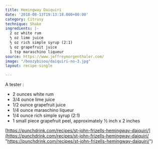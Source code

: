 ```yaml
---
title: Hemingway Daiquiri
date: '2018-08-13T19:13:18.000+00:00'
category: Citrusy
technique: Shake
ingredients: |-
  2 oz white rum
  ½ oz lime juice
  ½ oz rich simple syrup (2:1)
  ¼ oz grapefruit juice
  1 tsp maraschino liqueur
source: https://www.jeffreymorgenthaler.com/
image: "/boozybisou/daiquiri-no-3.jpg"
layout: recipe-single

---
```

A tester :

* 2 ounces white rum
* 3/4 ounce lime juice
* 1/2 ounce grapefruit juice
* 1/4 ounce maraschino liqueur
* 1/4 ounce rich simple syrup (2:1)
* 1 small piece grapefruit peel, approximately ½ inch x 2 inches

[https://punchdrink.com/recipes/st-john-frizells-hemingway-daiquiri/](https://punchdrink.com/recipes/st-john-frizells-hemingway-daiquiri/ "https://punchdrink.com/recipes/st-john-frizells-hemingway-daiquiri/")